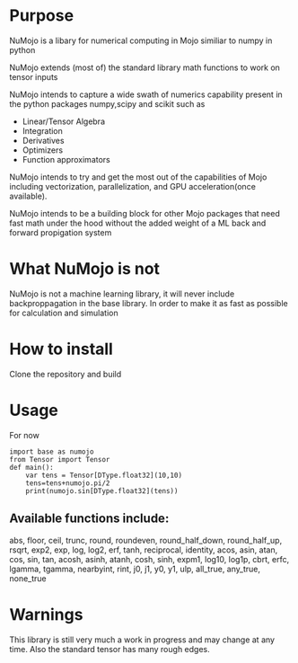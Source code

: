 # Purpose 
NuMojo is a libary for numerical computing in Mojo similiar to numpy in python

NuMojo extends (most of) the standard library math functions to work on tensor inputs

NuMojo intends to capture a wide swath of numerics capability present in the python packages numpy,scipy and scikit such as
* Linear/Tensor Algebra
* Integration
* Derivatives
* Optimizers
* Function approximators

NuMojo intends to try and get the most out of the capabilities of Mojo including vectorization, parallelization, and GPU acceleration(once available).

NuMojo intends to be a building block for other Mojo packages that need fast math under the hood without the added weight of a ML back and forward propigation system

# What NuMojo is not
NuMojo is not a machine learning library, it will never include backproppagation in the base library. In order to make it as fast as possible for calculation and simulation

# How to install
Clone the repository and build

# Usage
For now
```Mojo
import base as numojo
from Tensor import Tensor
def main():
    var tens = Tensor[DType.float32](10,10)
    tens=tens+numojo.pi/2
    print(numojo.sin[DType.float32](tens))
```
## Available functions include:
abs, floor, ceil, trunc, round, roundeven, round_half_down, round_half_up, rsqrt, exp2, exp, log, log2, erf, tanh, reciprocal, identity, acos, asin, atan, cos, sin, tan, acosh, asinh, atanh, cosh, sinh, expm1, log10, log1p, cbrt, erfc, lgamma, tgamma, nearbyint, rint, j0, j1, y0, y1, ulp, all_true, any_true, none_true
# Warnings

This library is still very much a work in progress and may change at any time. Also the standard tensor has many rough edges.